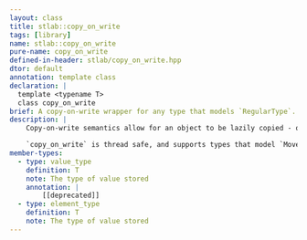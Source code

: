 ```yaml
---
layout: class
title: stlab::copy_on_write
tags: [library]
name: stlab::copy_on_write
pure-name: copy_on_write
defined-in-header: stlab/copy_on_write.hpp
dtor: default
annotation: template class
declaration: |
  template <typename T>
  class copy_on_write
brief: A copy-on-write wrapper for any type that models `RegularType`.
description: |
    Copy-on-write semantics allow for an object to be lazily copied - only creating a copy when 1) the value is modified, and 2) there is more than one reference to the value.

    `copy_on_write` is thread safe, and supports types that model `MoveableType`.
member-types:
  - type: value_type
    definition: T
    note: The type of value stored
    annotation: |
        [[deprecated]]
  - type: element_type
    definition: T
    note: The type of value stored
---
```

